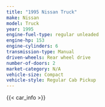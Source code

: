 ```yaml
---
title: "1995 Nissan Truck"
make: Nissan
model: Truck
year: 1995
engine-fuel-type: regular unleaded
engine-hp: 153
engine-cylinders: 6
transmission-type: Manual
driven-wheels: Rear wheel drive
number-of-doors: 2
market-category: N/A
vehicle-size: Compact
vehicle-style: Regular Cab Pickup
---
```


{{< car_info >}}
